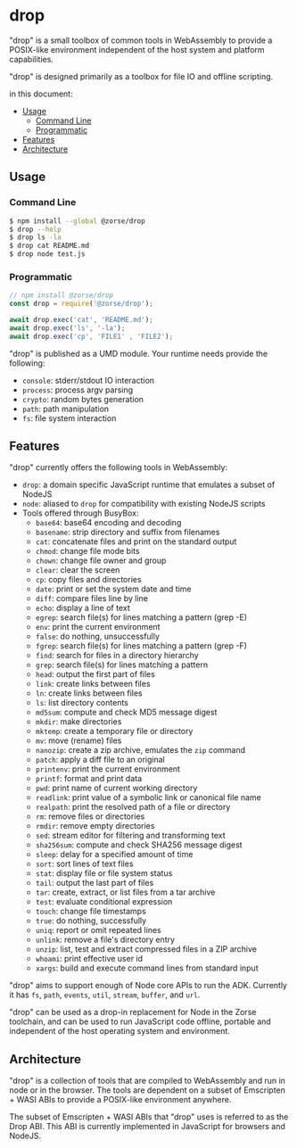 # drop

"drop" is a small toolbox of common tools in WebAssembly to provide a POSIX-like
environment independent of the host system and platform capabilities.

"drop" is designed primarily as a toolbox for file IO and offline scripting.

in this document:

- [Usage](#usage)
  - [Command Line](#command-line)
  - [Programmatic](#programmatic)
- [Features](#features)
- [Architecture](#architecture)

## Usage

### Command Line

```sh
$ npm install --global @zorse/drop
$ drop --help
$ drop ls -la
$ drop cat README.md
$ drop node test.js
```

### Programmatic

```js
// npm install @zorse/drop
const drop = require('@zorse/drop');

await drop.exec('cat', 'README.md');
await drop.exec('ls', '-la');
await drop.exec('cp', 'FILE1' , 'FILE2');
```

"drop" is published as a UMD module. Your runtime needs provide the following:

- `console`: stderr/stdout IO interaction
- `process`: process argv parsing
- `crypto`: random bytes generation
- `path`: path manipulation
- `fs`: file system interaction

## Features

"drop" currently offers the following tools in WebAssembly:

- `drop`: a domain specific JavaScript runtime that emulates a subset of NodeJS
- `node`: aliased to `drop` for compatibility with existing NodeJS scripts
- Tools offered through BusyBox:
  - `base64`: base64 encoding and decoding
  - `basename`: strip directory and suffix from filenames
  - `cat`: concatenate files and print on the standard output
  - `chmod`: change file mode bits
  - `chown`: change file owner and group
  - `clear`: clear the screen
  - `cp`: copy files and directories
  - `date`: print or set the system date and time
  - `diff`: compare files line by line
  - `echo`: display a line of text
  - `egrep`: search file(s) for lines matching a pattern (grep -E)
  - `env`: print the current environment
  - `false`: do nothing, unsuccessfully
  - `fgrep`: search file(s) for lines matching a pattern (grep -F)
  - `find`: search for files in a directory hierarchy
  - `grep`: search file(s) for lines matching a pattern
  - `head`: output the first part of files
  - `link`: create links between files
  - `ln`: create links between files
  - `ls`: list directory contents
  - `md5sum`: compute and check MD5 message digest
  - `mkdir`: make directories
  - `mktemp`: create a temporary file or directory
  - `mv`: move (rename) files
  - `nanozip`: create a zip archive, emulates the `zip` command
  - `patch`: apply a diff file to an original
  - `printenv`: print the current environment
  - `printf`: format and print data
  - `pwd`: print name of current working directory
  - `readlink`: print value of a symbolic link or canonical file name
  - `realpath`: print the resolved path of a file or directory
  - `rm`: remove files or directories
  - `rmdir`: remove empty directories
  - `sed`: stream editor for filtering and transforming text
  - `sha256sum`: compute and check SHA256 message digest
  - `sleep`: delay for a specified amount of time
  - `sort`: sort lines of text files
  - `stat`: display file or file system status
  - `tail`: output the last part of files
  - `tar`: create, extract, or list files from a tar archive
  - `test`: evaluate conditional expression
  - `touch`: change file timestamps
  - `true`: do nothing, successfully
  - `uniq`: report or omit repeated lines
  - `unlink`: remove a file's directory entry
  - `unzip`: list, test and extract compressed files in a ZIP archive
  - `whoami`: print effective user id
  - `xargs`: build and execute command lines from standard input

"drop" aims to support enough of Node core APIs to run the ADK. Currently it has
`fs`, `path`, `events`, `util`, `stream`, `buffer`, and `url`.

"drop" can be used as a drop-in replacement for Node in the Zorse toolchain, and
can be used to run JavaScript code offline, portable and independent of the host
operating system and environment.

## Architecture

"drop" is a collection of tools that are compiled to WebAssembly and run in node
or in the browser. The tools are dependent on a subset of Emscripten + WASI ABIs
to provide a POSIX-like environment anywhere.

The subset of Emscripten + WASI ABIs that "drop" uses is referred to as the Drop
ABI. This ABI is currently implemented in JavaScript for browsers and NodeJS.
